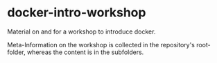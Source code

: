 # docker-intro-workshop

Material on and for a workshop to introduce docker.

Meta-Information on the workshop is collected in the repository's root-folder, whereas the content is in the subfolders.
